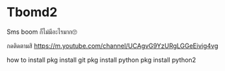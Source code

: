 # Tbomd2
Sms boom
ก็ไม่มีอะไรมาก🙄

กดติดตามสิ https://m.youtube.com/channel/UCAgvG9YzURgLGGeEivig4vg

how to install
pkg install git
pkg install python
pkg install python2
